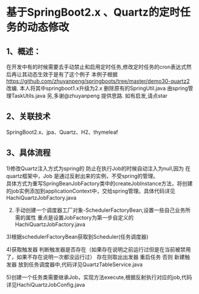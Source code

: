 基于SpringBoot2.x 、Quartz的定时任务的动态修改
=========================
1、概述：
-------------

在开发中有的时候需要去手动禁止和启用定时任务,修改定时任务的cron表达式然后再让其动态生效于是有了这个例子
本例子根据 https://github.com/zhuyanpeng/springboots/tree/master/demo30-quartz2 改编.
本人将其中springboot1.x升级为2.x 删除原有的SpringUtil.java 由spring管理TaskUtils.java
另,多谢@zhuyanpeng 提供思路. 如有启发,请点star

2、关联技术
----------------
SpringBoot2.x、jpa、Quartz、H2、thymeleaf

3、具体流程
-------------
1)修改Quartz注入方式为spring的 防止在执行Job的时候自动注入为null,因为 在quartz框架中，Job 是通过反射出来的实例，不受spring的管理。</br>
具体方式为重写SpringBeanJobFactory类中的createJobInstance方法，将创建的job实例添加到applicationContext中，交给spring管理。具体代码详见 HachiQuartzJobFactory.java

2) 手动创建一个调度器工厂对象-SchedulerFactoryBean,设置一些自己业务所需的属性 重点是设置JobFactory为第一步自定义的HachiQuartzJobFactory.java

3)根据schedulerFactoryBean获取到Scheduler(任务调度器)

4)获取触发器 判断触发器是否存在（如果存在说明之前运行过但是在当前被禁用了，如果不存在说明一次都没运行过） 存在则取出出发器 重启任务 否则 新建触发器 放到任务调度器中,代码详见QuartzTableService.java

5)创建一个任务类需要继承Job，实现方法execute,根据反射执行对应的job,代码详见HachiQuartzJobConfig.java